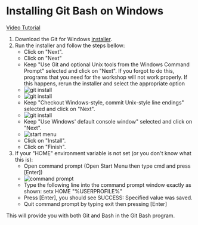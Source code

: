 # Installing Git Bash on Windows

[Video Tutorial](https://www.youtube.com/watch?v=339AEqk9c-8)
1. Download the Git for Windows [installer](https://git-for-windows.github.io/).
2. Run the installer and follow the steps bellow:
    * Click on "Next".
    * Click on "Next"
    * Keep "Use Git and optional Unix tools from the Windows Command Prompt" selected and click on "Next". If you forgot to do this, programs that you need for the workshop will not work properly. If this happens, rerun the installer and select the appropriate option
    * ![git install](./images/git_setup1.png)
    * ![git install](./images/git_setup2.png)
    * Keep "Checkout Windows-style, commit Unix-style line endings" selected and click on "Next".
    * ![git install](./images/git_setup3.png)
    * Keep "Use Windows' default console window" selected and click on "Next".
    * ![start menu](./images/start_menu.png)
    * Click on "Install".
    * Click on "Finish".
3. If your "HOME" environment variable is not set (or you don't know what this is):
    * Open command prompt (Open Start Menu then type cmd and press [Enter])
    * ![command prompt](./images/cmd_prompt.png)
    * Type the following line into the command prompt window exactly as shown:
      setx HOME "%USERPROFILE%"
    * Press [Enter], you should see SUCCESS: Specified value was saved.
    * Quit command prompt by typing exit then pressing [Enter]
    
This will provide you with both Git and Bash in the Git Bash program.




    
